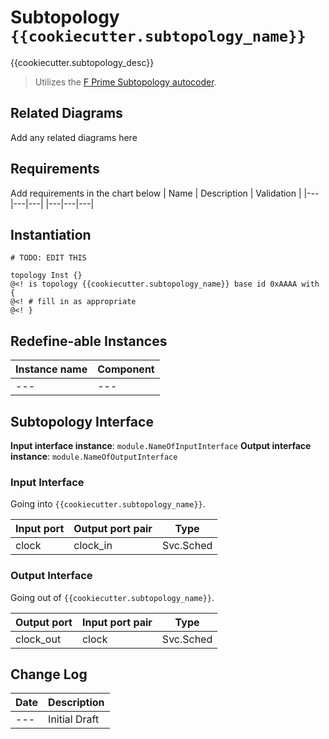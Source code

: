 # Subtopology `{{cookiecutter.subtopology_name}}`

{{cookiecutter.subtopology_desc}}

> Utilizes the [F Prime Subtopology autocoder](https://github.com/mosa11aei/fprime-subtopology-tool).

## Related Diagrams
Add any related diagrams here

## Requirements
Add requirements in the chart below
| Name | Description | Validation |
|---|---|---|
|---|---|---|

## Instantiation

```
# TODO: EDIT THIS

topology Inst {}
@<! is topology {{cookiecutter.subtopology_name}} base id 0xAAAA with {
@<! # fill in as appropriate    
@<! }
```

## Redefine-able Instances
| Instance name | Component |
|---|---|
|---|---|

## Subtopology Interface

**Input interface instance**: `module.NameOfInputInterface`
**Output interface instance**: `module.NameOfOutputInterface`

### Input Interface

Going into `{{cookiecutter.subtopology_name}}`.

| Input port | Output port pair | Type      |
| ---------- | ---------------- | --------- |
| clock      | clock_in         | Svc.Sched |

### Output Interface

Going out of `{{cookiecutter.subtopology_name}}`.

| Output port | Input port pair  | Type      |
| ----------- | ---------------- | --------- |
| clock_out   | clock            | Svc.Sched |

## Change Log
| Date | Description |
|---|---|
|---| Initial Draft |